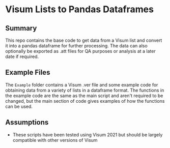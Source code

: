 # Visum Lists to Pandas Dataframes

## Summary

This repo contains the base code to get data from a Visum list and convert it into a pandas dataframe for further processing. The data can also optionally be exported as .att files for QA purposes or analysis at a later date if required.

## Example Files

The `Example` folder contains a Visum .ver file and some example code for obtaining data from a variety of lists in a dataframe format. The functions in the example code are the same as the main script and aren't required to be changed, but the main section of code gives examples of how the functions can be used.

## Assumptions

- These scripts have been tested using Visum 2021 but should be largely compatible with other versions of Visum


